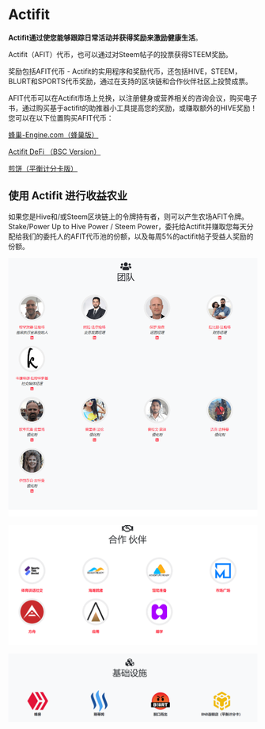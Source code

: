 # Actifit

**Actifit通过使您能够跟踪日常活动并获得奖励来激励健康生活**。

Actifit（AFIT）代币，也可以通过对Steem帖子的投票获得STEEM奖励。

奖励包括AFIT代币 - Actifit的实用程序和奖励代币，还包括HIVE，STEEM，BLURT和SPORTS代币奖励，通过在支持的区块链和合作伙伴社区上投赞成票。

AFIT代币可以在Actifit市场上兑换，以注册健身或营养相关的咨询会议，购买电子书，通过购买基于actifit的助推器小工具提高您的奖励，或赚取额外的HIVE奖励！
您可以在以下位置购买AFIT代币：

[蜂巢-Engine.com（蜂巢版）](https://hive-engine.com/?p=market&t=AFIT)

[Actifit DeFi （BSC Version）](https://defi.actifit.io/)

[煎饼（平衡计分卡版）](https://pancakeswap.finance/swap?inputCurrency=BNB&outputCurrency=0x4516bb582f59befcbc945d8c2dac63ef21fba9f6)

## 使用 Actifit 进行收益农业

如果您是Hive和/或Steem区块链上的令牌持有者，则可以产生农场AFIT令牌。Stake/Power Up to Hive Power / Steem Power，委托给Actifit并赚取您每天分配给我们的委托人的AFIT代币池的份额，以及每周5%的actifit帖子受益人奖励的份额。

![image-20220802122038933](image-20220802122038933.png)

![image-20220802122119756](image-20220802122119756.png)

![image-20220802122154672](image-20220802122154672.png)
